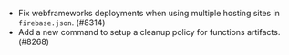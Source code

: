 - Fix webframeworks deployments when using multiple hosting sites in `firebase.json`. (#8314)
- Add a new command to setup a cleanup policy for functions artifacts. (#8268)

